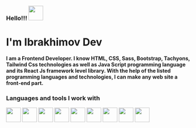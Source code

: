 ### Hello!!! <img src="https://media1.giphy.com/media/JUq9ohFN2eSLJllrkd/giphy.gif?cid=ecf05e47uxggt7wkmx4mf11mr19yecf71pkzu3isezdmpw0w&ep=v1_gifs_related&rid=giphy.gif&ct=s" width="40" style="margin-top:50px;">
<h1>I'm Ibrakhimov Dev</h1>
<b>
I am a Frontend Developer. I know HTML, CSS, Sass, Bootstrap, Tachyons, Tailwind Css technologies as well as Java Script programming language and its React Js framework level library. With the help of the listed programming languages ​​and technologies, I can make any web site a front-end part.
</b>

### Languages and tools I work with
<code><img src="https://upload.wikimedia.org/wikipedia/commons/thumb/6/61/HTML5_logo_and_wordmark.svg/512px-HTML5_logo_and_wordmark.svg.png" width="40"></code>
<code><img src="https://upload.wikimedia.org/wikipedia/commons/thumb/d/d5/CSS3_logo_and_wordmark.svg/1200px-CSS3_logo_and_wordmark.svg.png" width="40"></code>
<code><img src="https://cdn.freebiesupply.com/logos/large/2x/sass-1-logo-png-transparent.png" width="40"></code>
<code><img src="https://upload.wikimedia.org/wikipedia/commons/thumb/b/b2/Bootstrap_logo.svg/2560px-Bootstrap_logo.svg.png" width="40"></code>
<code><img src="https://avatars.githubusercontent.com/u/67109815?s=280&v=4" width="40"></code>
<code><img src="https://upload.wikimedia.org/wikipedia/commons/thumb/6/6a/JavaScript-logo.png/800px-JavaScript-logo.png" width="40"></code>
<code><img src="https://logodix.com/logo/941103.png" width="40"></code>
<code><img src="https://cdn1.iconfinder.com/data/icons/programing-development-8/24/react_logo-512.png" width="40"></code>
<code><img src="https://assets.stickpng.com/images/5848309bcef1014c0b5e4a9a.png" width="40"></code>
